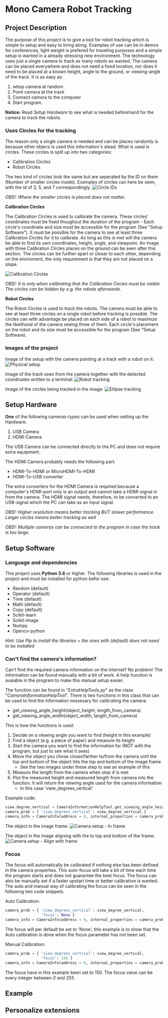 # Mono Camera Robot Tracking

## Project Description
The purpose of this project is to give a tool for robot tracking which is simple to setup and easy to bring along. Examples of use can be in demos for conferences, light weight is prefered for traveling purposes and a simple setup is wanted in a already stressing new environment.
The technology uses just a single camera to track as many robots as wanted. The camera can be placed everywhere and does not need a fixed location, nor does it need to be placed at a known height, angle to the ground, or viewing-angle of the track. 
It is as easy as:
1. setup camera at random
2. Point camera at the track
3. Connect camera to the computer
4. Start program.

**Notice:** Read *Setup Hardware* to see what is needed beforehand for the camera to track the robots.

### Uses Circles for the tracking
The reason only a single camera is needed and can be places randomly is because other objecs is used this information's stead.
What is used is circles. These circles is split up into two categories:
* Calibration Circles
* Robot Circles

The two kind of circles look the same but are seperated by the ID on them (Number of smaller circles inside).
Examples of circles can here be seen, with the id of 3, 5, and 7 correspondingly. 
![Circle IDs](Images/circle_ids.png)

*OBS!: Where the smaller circles is placed does not matter.*


**Calibration Circles**

The Calibration Circles is used to calibrate the camera. These circles' coordinates must be fixed thoughout the duration of the program - Each circle's coordinate and size must be accessible for the program (See "Setup Software").
It must be possible for the camera to see at least three Calibration Circles for it to calibrate. As long as this is met will the camera be able to find its own coordinates, height, angle, and viewpoint. An image with three Calibration Circles places on the ground can be seen after this section. The circles can be further apart or closer to each other, depending on the enviroment, the only requirement is that they are not placed on a slope.

![Calibration Circles](Images/calibration_circles.png)

*OBS!: It is only when calibrating that the Calibration Circles must be visible. The circles can be hidden by e.g. the robots afterwards.*


**Robot Circles**

The Robot Circles is used to track the robots. The camera must be able to see at least three circles on a single robot before tracking is possible. The circles can with advantage be placed on each side of a robot to maximize the likelihood of the camera seeing three of them. Each circle's placement on the robot and its size must be accessible for the program (See "Setup Software).



### Images of the project

Image of the setup with the camera pointing at a track with a robot on it:
![Physical setup](/Images/physical_setup.png)

Image of the track seen from the camera together with the detected coordinates written to a terminal:
![Robot tracking](/Images/robot_tracking.png)

Image of the circles being tracked in the image:
![Ellipse tracking](/Images/circle_tracking.png)



## Setup Hardware
**One** of the following cameras-types can be used when setting up the Hardware:
1. USB Camera
2. HDMI Camera

The USB Camera can be connected directly to the PC and does not require extra equipment.

The HDMI Camera probably needs the following part:
* HDMI-To-HDMI or MicroHDMI-To-HDMI 
* HDMI-To-USB converter

The extra converters for the HDMI Camera is required because a computer's HDMI-port only is an output and cannot take a HDMI-signal in from the camera. The HDMI signal needs, therefore, to be converted to an USB-signal which the PC can take as an input signal.

*OBS!: Higher resolution means better tracking BUT slower performance. Larger circles means better tracking as well*

*OBS!: Multiple cameras can be connected to the program in case the track is too large.*


## Setup Software


### Language and dependencies
This project uses **Python 3.6** or higher. The following libraries is used in the project and must be installed for python befor use:
* Random (default)
* Operator (default)
* Time (default)
* Math (default)
* Copy (default)
* Scikit-learn
* Scikit-image
* Numpy
* Opencv-python

*Hint: Use Pip to install the libraries + the ones with (default) does not need to be installed* 


### Can't find the camera's information?
Can't find the required camera information on the internet? No problem! The information can be found manually with a bit of work. A help function is avaiable in the program to make this manual setup easier.

The function can be found in "*ExtraHelpTools.py*" as the class "*CameraInformationHelpTool*". There is two functions in this class that can be used to find the information nessesary for calibrating the camera:
* get_viewing_angle_height(object_height, length_from_camera)
* get_viewing_angle_width(object_width, langth_from_camera)

This is how the functions is used:
1. Decide on a viewing angle you want to find (height in this example)
2. Find a object (e.g. a piece of paper) and measure its height
3. Start the camera you want to find the information for (NOT with the program, but just to see what it sees)
4. Move the object you chose closer/farther to/from the camera until the top and bottom of the object hits the top and bottom of the image frame
    * See the two images under these step to see an example of this
5. Measure the length from the camera when *step 4* is met
6. Plot the measured height and measured length from camera into the function. It will return the viewing angle used for the camera information
    * In this case 'view_degrees_vertical'

Example code:

```python
view_degree_vertical = CameraInformationHelpTool.get_viewing_angle_height(201, 550)
camera_prob = { 'view_degrees_vertical': view_degree_vertical }
camera_info = CameraInfo(address = 0, internal_properties = camera_prob)
```

The object in the image frame:
![Camera setup - In frame](/Images/object_in_frame.png)

The object in the image aligning with the to top and bottom of the frame:
![Camera setup - Align with frame](/Images/object_aligning_with_frame.png)



### Focus
The focus will automatically be calibrated if nothing else has been defined in the camera properties. This auto-focus will take a bit of time each time the program starts and does not guarantee the best focus. The focus can also be manually set if a faster upstart time or better calibration is wanted. The auto and manual way of calibrating the focus can be seen in the following two code snippets. 

Auto Calibration:
```python
camera_prob = { 'view_degrees_vertical': view_degree_vertical,
                'focus': None }
camera_info = CameraInfo(address = 0, internal_properties = camera_prob)
```

The focus will per default be set to 'None', this example is to show that the Auto calibration is done when the focus parameter has not been set.

Manual Calibration:
```python
camera_prob = { 'view_degrees_vertical': view_degree_vertical,
                'focus': 150 }
camera_info = CameraInfo(address = 0, internal_properties = camera_prob)
```

The focus have in this example been set to 150. The focus value can be every integer between *0 and 255*.


## Example



## Personalize extensions




